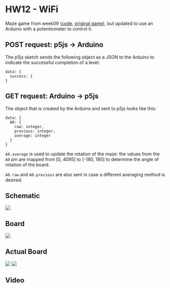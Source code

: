 # HW12 - WiFi

Maze game from week09 ([code](https://github.com/DM-GY-6063-2023F-D/week09/tree/main/play-maze), [original game](https://dm-gy-6063-2023f-d.github.io/week09/play-maze/)), but updated to use an Arduino with a potentiometer to control it.

## POST request: p5js -> Arduino

The p5js sketch sends the following object as a JSON to the Arduino to indicate the successful completion of a level:

```
data: {
  success: 1
}
```

## GET request: Arduino -> p5js

The object that is created by the Arduino and sent to p5js looks like this:

```
data: {
  A0: {
    raw: integer,
    previous: integer,
    average: integer
  }
}
```

```A0.average``` is used to update the rotation of the maze: the values from the ```A0``` pin are mapped from [0, 4095] to [-180, 180] to determine the angle of rotation of the board.

```A0.raw``` and ```A0.previous``` are also sent in case a different averaging method is desired.

## Schematic

![](./imgs/HW12-WiFi_sch.jpg)

## Board

![](./imgs/HW12-WiFi_bb.jpg)

## Actual Board

![](./imgs/HW12-WiFi_00.jpg)
![](./imgs/HW12-WiFi_01.jpg)

## Video
